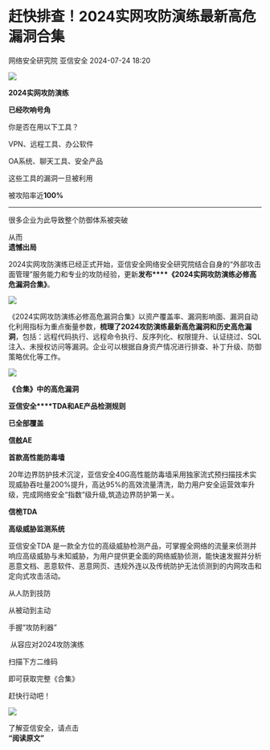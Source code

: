 #  赶快排查！2024实网攻防演练最新高危漏洞合集   
网络安全研究院  亚信安全   2024-07-24 18:20  
  
![](https://mmbiz.qpic.cn/sz_mmbiz_jpg/iczzp36h0nbFMhbTJGM0z56mDBTCS1X0ibkjtIDjcVRflSTBicXBNFHjpPeeoCOj3d7qzx11sSQK00CKnYR2L6AvQ/640?wx_fmt=jpeg "")  
  
  
**2024实网攻防演练**  
  
**已经吹响号角**  
  
  
你是否在用以下工具？  
  
VPN、远程工具、办公软件  
  
OA系统、聊天工具、安全产品  
  
  
这些工具的漏洞一旦被利用  
  
被攻陷率近**100%**  
  
****  
很多企业为此导致整个防御体系被突破  
  
从而  
**遗憾出局**  
  
  
  
2024实网攻防演练已经正式开始，亚信安全网络安全研究院结合自身的“外部攻击面管理”服务能力和专业的攻防经验，更新**发布****《2024实网攻防演练必修高危漏洞合集》**。  
  
  
![](https://mmbiz.qpic.cn/sz_mmbiz_jpg/iczzp36h0nbFMhbTJGM0z56mDBTCS1X0ibgDU5gHZlXrsWkIroEuIC4sNb7jfCofI1W4b1OVtuDiaRknLQ2kicoXCg/640?wx_fmt=jpeg "")  
  
  
  
  
《2024实网攻防演练必修高危漏洞合集》以资产覆盖率、漏洞影响面、漏洞自动化利用指标为重点衡量参数，**梳理了2024攻防演练最新高危漏洞和历史高危漏洞**，包括：远程代码执行、远程命令执行、反序列化、权限提升、认证绕过、SQL注入、未授权访问等漏洞。企业可以根据自身资产情况进行排查、补丁升级、防御策略优化等工作。  
  
  
![](https://mmbiz.qpic.cn/sz_mmbiz_jpg/iczzp36h0nbFMhbTJGM0z56mDBTCS1X0ibR3iaSQHhPPR3VIf0BcAbRnJ9jCewSry3kyRwHYlH5C65Jap9iblbkicIw/640?wx_fmt=jpeg "")  
  
  
**《合集》中的高危漏洞**  
  
**亚信安全****TDA和AE产品检测规则**  
  
**已全部覆盖**  
  
  
  
**信舷AE**  
  
**首款高性能防毒墙**  
  
  
20年边界防护技术沉淀，亚信安全40G高性能防毒墙采用独家流式预扫描技术实现威胁吞吐量200%提升，高达95%的高效流量清洗，助力用户安全运营效率升级，完成网络安全“指数”级升级,筑造边界防护第一关。  
  
  
**信桅TDA**  
  
**高级威胁监测系统**  
  
  
亚信安全TDA 是一款全方位的高级威胁检测产品，可掌握全网络的流量来侦测并响应高级威胁与未知威胁，为用户提供更全面的网络威胁侦测，能快速发掘并分析恶意文档、恶意软件、恶意网页、违规外连以及传统防护无法侦测到的内网攻击和定向式攻击活动。  
  
  
  
  
从人防到技防  
  
从被动到主动  
  
  
手握“攻防利器”  
  
 从容应对2024攻防演练  
  
  
扫描下方二维码  
  
即可获取完整《合集》  
  
赶快行动吧！  
  
  
![](https://mmbiz.qpic.cn/sz_mmbiz_jpg/iczzp36h0nbFMhbTJGM0z56mDBTCS1X0ib16FWPdroDezMBkGSf8WuaJUIljH2EXCMA4ThHLEVcHz2VUs0adbFiag/640?wx_fmt=jpeg "")  
  
  
  
  
了解亚信安全，请点击  
**“阅读原文”**  
  
